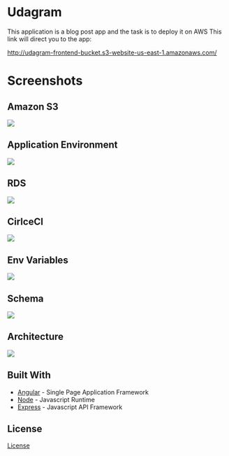 # Udagram

This application is a blog post app and the task is to
deploy it on AWS
This link will direct you to the app:

http://udagram-frontend-bucket.s3-website-us-east-1.amazonaws.com/

# Screenshots

## Amazon S3

![](./documentation/images/s3.PNG)

## Application Environment

![](./documentation/images/app_env.PNG)

## RDS

![](./documentation/images/rds.PNG)

## CirlceCI

![](./documentation/images/circleci.PNG)

## Env Variables

![](./documentation/images/circleci_envs.PNG)

## Schema

![](./documentation/images/schema.jpeg)

## Architecture

![](./documentation/images/infrastructure.jpeg)

## Built With

- [Angular](https://angular.io/) - Single Page Application Framework
- [Node](https://nodejs.org) - Javascript Runtime
- [Express](https://expressjs.com/) - Javascript API Framework

## License

[License](LICENSE.txt)
